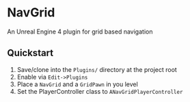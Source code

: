 # NavGrid
An Unreal Engine 4 plugin for grid based navigation

## Quickstart
1. Save/clone into the `Plugins/` directory at the project root
2. Enable via `Edit->Plugins`
3. Place a `NavGrid` and a `GridPawn` in you level
4. Set the PlayerController class to `ANavGridPlayerController`
